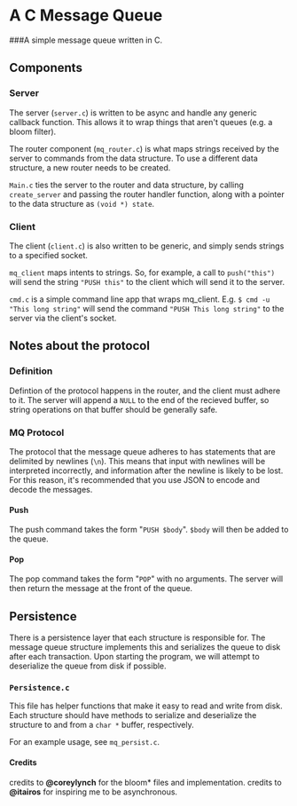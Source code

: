 # A C Message Queue

###A simple message queue written in C. 

## Components

### Server

The server (`server.c`) is written to be async and handle any generic
callback function. This allows it to wrap things that aren't queues
(e.g. a bloom filter).

The router component (`mq_router.c`) is what maps strings received by
the server to commands from the data structure. To use a different
data structure, a new router needs to be created.

`Main.c` ties the server to the router and data structure, by calling
`create_server` and passing the router handler function, along with a
pointer to the data structure as `(void *) state`. 

### Client

The client (`client.c`) is also written to be generic, and simply
sends strings to a specified socket.

`mq_client` maps intents to strings. So, for example, a call to `push("this")` will
send the string `"PUSH this"` to the client which will send it to the
server. 

`cmd.c` is a simple command line app that wraps mq_client. E.g. `$ cmd
-u "This long string"` will send the command `"PUSH This long string"`
to the server via the client's socket.

## Notes about the protocol

### Definition

Defintion of the protocol happens in the router, and the client must
adhere to it. The server will append a `NULL` to the end of the
recieved buffer, so string operations on that buffer should be
generally safe. 

### MQ Protocol

The protocol that the message queue adheres to has statements that are
delimited by newlines (`\n`). This means that input with newlines will
be interpreted incorrectly, and information after the newline is
likely to be lost. For this reason, it's recommended that you use JSON
to encode and decode the messages.

#### Push

The push command takes the form "`PUSH $body`". `$body` will then be
added to the queue.

#### Pop

The pop command takes the form "`POP`" with no arguments. The server
will then return the message at the front of the queue.

## Persistence

There is a persistence layer that each structure is responsible
for. The message queue structure implements this and serializes the
queue to disk after each transaction. Upon starting the program, we
will attempt to deserialize the queue from disk if possible. 

### `Persistence.c`

This file has helper functions that make it easy to read and write
from disk. Each structure should have methods to serialize and
deserialize the structure to and from a `char *` buffer, respectively.

For an example usage, see `mq_persist.c`.

#### Credits

credits to **@coreylynch** for the bloom* files and implementation.
credits to **@itairos** for inspiring me to be asynchronous.

